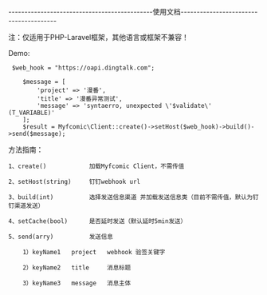 ---------------------------------------------使用文档---------------------------------------

注：仅适用于PHP-Laravel框架，其他语言或框架不兼容！

Demo:

     $web_hook = "https://oapi.dingtalk.com";

        $message = [
            'project' => '漫番',
            'title' => '漫番异常测试',
            'message' => 'syntaerro, unexpected \'$validate\' (T_VARIABLE)'
        ];
        $result = Myfcomic\Client::create()->setHost($web_hook)->build()->send($message);



方法指南：

    1、create()            加载Myfcomic Client，不需传值
    
    2、setHost(string)     钉钉webhook url

    3、build(int)          选择发送信息渠道 并加载发送信息类（目前不需传值，默认为钉钉渠道发送）

    4、setCache(bool)      是否延时发送（默认延时5min发送）
    
    5、send(arry)          发送信息 

        1）keyName1   project   webhook 验签关键字

        2）keyName2   title     消息标题

        3）keyName3   message   消息主体

